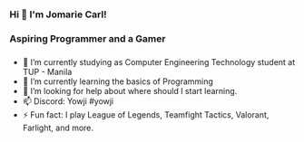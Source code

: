 ### Hi 👋 I'm Jomarie Carl!
### Aspiring Programmer and a Gamer
###
- 🔭 I’m currently studying as Computer Engineering Technology student at TUP - Manila
- 🌱 I’m currently learning the basics of Programming
- 🤔 I’m looking for help about where should I start learning.
- 📫 Discord: Yowji #yowji
- ⚡ Fun fact: I play League of Legends, Teamfight Tactics, Valorant, Farlight, and more.


